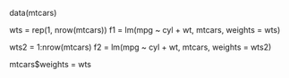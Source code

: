 
data(mtcars)

wts = rep(1, nrow(mtcars))
f1 = lm(mpg ~ cyl + wt, mtcars, weights = wts)


wts2 = 1:nrow(mtcars)
f2 = lm(mpg ~ cyl + wt, mtcars, weights = wts2)


mtcars$weights = wts

